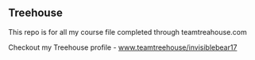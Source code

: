 ## Treehouse

This repo is for all my course file completed through teamtreahouse.com

Checkout my Treehouse profile - www.teamtreehouse/invisiblebear17
